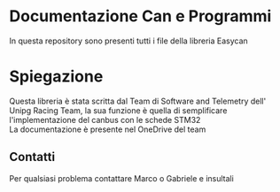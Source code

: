 # Documentazione Can e Programmi

In questa repository sono presenti tutti i file della libreria Easycan

# Spiegazione
Questa libreria è stata scritta dal Team di Software and Telemetry dell' Unipg Racing Team, la sua funzione è quella di semplificare l'implementazione del canbus con le schede STM32  
La documentazione è presente nel OneDrive del team

## Contatti 
Per qualsiasi problema contattare Marco o Gabriele e insultali
